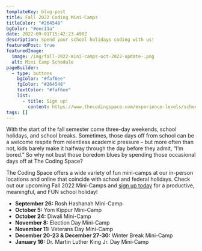 ```yaml
---
templateKey: blog-post
title: Fall 2022 Coding Mini-Camps
titleColor: "#264548"
bgColor: "#eec11a"
date: 2022-09-01T15:42:23.490Z
description: Spend your school holidays coding with us!
featuredPost: true
featuredImage:
  image: /img/fall-2022-mini-camps-oct-2022-update-.png
  alt: Mini Camp Schedule
pageBuilder:
  - type: buttons
    bgColor: "#faf6ee"
    fgColor: "#264548"
    textColor: "#faf6ee"
    list:
      - title: Sign up!
        content: https://www.thecodingspace.com/experience-levels/school-holiday-mini-camps/#
tags: []
---
```

With the start of the fall semester come three-day weekends, school holidays, and school breaks. Sometimes, those days off from school can be a welcome respite from relentless academic pressure – but more often than not, kids barely make it halfway through the day before they admit, “I’m bored.” So why not bust those boredom blues by spending those occasional days off at The Coding Space?

The Coding Space offers a wide variety of fun mini-camps at our in-person locations and online that coincide with school and federal holidays. Check out our upcoming Fall 2022 Mini-Camps and [sign up today](https://www.thecodingspace.com/experience-levels/school-holiday-mini-camps/) for a productive, meaningful, and FUN school holiday!

* **September 26:** Rosh Hashanah Mini-Camp
* **October 5:** Yom Kippur Mini-Camp
* **October 24:** Diwali Mini-Camp
* **November 8:** Election Day Mini-Camp
* **November 11:** Veterans Day Mini-Camp
* **December 20-23 & December 27-30:** Winter Break Mini-Camp
* **January 16:** Dr. Martin Luther King Jr. Day Mini-Camp